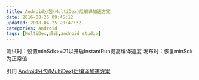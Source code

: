 ```yaml
---
title: Android分包(MultiDex)后编译加速方案
date: 2016-08-25 09:45:12
updated: 2018-04-25 20:47:32categories: Android
tags: [MultiDex,编译,android studio]
---
```


测试时：设置minSdk>=21以开启InstantRun提高编译速度
发布时：恢复minSdk为正常值

引用 [Android分包(MultiDex)后编译加速方案](http://www.jianshu.com/p/8014f1443d34)